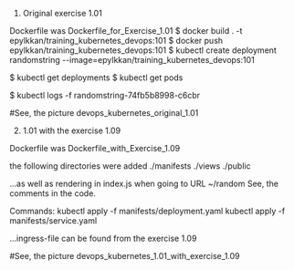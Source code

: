 1) Original exercise 1.01

Dockerfile was Dockerfile_for_Exercise_1.01
$ docker build . -t epylkkan/training_kubernetes_devops:101
$ docker push  epylkkan/training_kubernetes_devops:101
$ kubectl create deployment randomstring --image=epylkkan/training_kubernetes_devops:101

$ kubectl get deployments
$ kubectl get pods

$ kubectl logs -f randomstring-74fb5b8998-c6cbr

#See, the picture devops_kubernetes_original_1.01


2) 1.01 with the exercise 1.09

Dockerfile was Dockerfile_with_Exercise_1.09

the following directories were added
./manifests
./views
./public

...as well as rendering in index.js when going to URL ~/random
See, the comments in the code. 

Commands: 
kubectl apply -f manifests/deployment.yaml
kubectl apply -f manifests/service.yaml

...ingress-file can be found from the exercise 1.09

#See, the picture devops_kubernetes_1.01_with_exercise_1.09